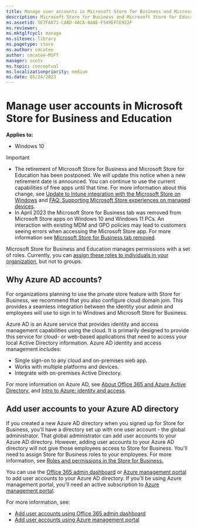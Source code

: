 ```yaml
---
title: Manage user accounts in Microsoft Store for Business and Microsoft Store for Education (Windows 10)
description: Microsoft Store for Business and Microsoft Store for Education manages permissions with a set of roles. Currently, you can assign these roles to individuals in your organization, but not to groups.
ms.assetid: 5E7FA071-CABD-4ACA-8AAE-F549EFCE922F
ms.reviewer: 
ms.mktglfcycl: manage
ms.sitesec: library
ms.pagetype: store
ms.author: cmcatee
author: cmcatee-MSFT
manager: scotv
ms.topic: conceptual
ms.localizationpriority: medium
ms.date: 05/24/2023
---
```


# Manage user accounts in Microsoft Store for Business and Education

**Applies to:**

- Windows 10

> [!IMPORTANT]
>
> - The retirement of Microsoft Store for Business and Microsoft Store for Education has been postponed. We will update this notice when a new retirement date is announced. You can continue to use the current capabilities of free apps until that time. For more information about this change, see [Update to Intune integration with the Microsoft Store on Windows](https://techcommunity.microsoft.com/t5/windows-it-pro-blog/update-to-endpoint-manager-integration-with-the-microsoft-store/ba-p/3585077) and [FAQ: Supporting Microsoft Store experiences on managed devices](https://techcommunity.microsoft.com/t5/windows-management/faq-supporting-microsoft-store-experiences-on-managed-devices/m-p/3585286).
> - In April 2023 the Microsoft Store for Business tab was removed from Microsoft Store apps on Windows 10 and Windows 11 PCs. An interaction with existing MDM and GPO policies may lead to customers seeing errors when accessing the Microsoft Store app. For more information see [Microsoft Store for Business tab removed](manage-access-to-private-store.md#microsoft-store-for-business-tab-removed).

Microsoft Store for Business and Education manages permissions with a set of roles. Currently, you can [assign these roles to individuals in your organization](roles-and-permissions-microsoft-store-for-business.md), but not to groups.

## Why Azure AD accounts?
For organizations planning to use the private store feature with Store for Business, we recommend that you also configure cloud domain join. This provides a seamless integration between the identity your admin and employees will use to sign in to Windows and Microsoft Store for Business.

Azure AD is an Azure service that provides identity and access management capabilities using the cloud. It is primarily designed to provide this service for cloud- or web-based applications that need to access your local Active Directory information. Azure AD identity and access management includes:

- Single sign-on to any cloud and on-premises web app.
- Works with multiple platforms and devices.
- Integrate with on-premises Active Directory.

For more information on Azure AD, see [About Office 365 and Azure Active Directory](/previous-versions//dn509517(v=technet.10)), and [Intro to Azure: identity and access](https://go.microsoft.com/fwlink/p/?LinkId=708611).

## Add user accounts to your Azure AD directory
If you created a new Azure AD directory when you signed up for Store for Business, you'll have a directory set up with one user account - the global administrator. That global administrator can add user accounts to your Azure AD directory. However, adding user accounts to your Azure AD directory will not give those employees access to Store for Business. You'll need to assign Store for Business roles to your employees. For more information, see [Roles and permissions in the Store for Business.](roles-and-permissions-microsoft-store-for-business.md)

You can use the [Office 365 admin dashboard](https://portal.office.com/adminportal) or [Azure management portal](https://portal.azure.com/) to add user accounts to your Azure AD directory. If you'll be using Azure management portal, you'll need an active subscription to [Azure management portal](https://go.microsoft.com/fwlink/p/?LinkId=708617).

For more information, see:
- [Add user accounts using Office 365 admin dashboard](/microsoft-365/admin/add-users)
- [Add user accounts using Azure management portal](/azure/active-directory/fundamentals/add-users-azure-active-directory)
